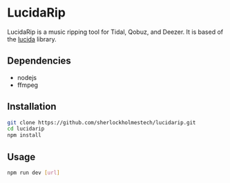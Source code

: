 # LucidaRip

LucidaRip is a music ripping tool for Tidal, Qobuz, and Deezer. It is based of the [lucida](https://git.gay/lucida/lucida) library.

## Dependencies
- nodejs
- ffmpeg

## Installation
```bash
git clone https://github.com/sherlockholmestech/lucidarip.git
cd lucidarip
npm install
```

## Usage
```bash
npm run dev [url]
```